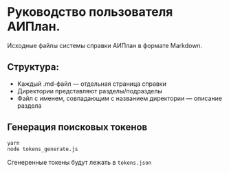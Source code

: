 # Руководство пользователя АИПлан.
Исходные файлы системы справки АИПлан в формате Markdown.

## Структура:
- Каждый .md-файл — отдельная страница справки
- Директории представляют разделы/подразделы
- Файл с именем, совпадающим с названием директории — описание раздела

## Генерация поисковых токенов
```bash
yarn
node tokens_generate.js
```
Сгенеренные токены будут лежать в `tokens.json`